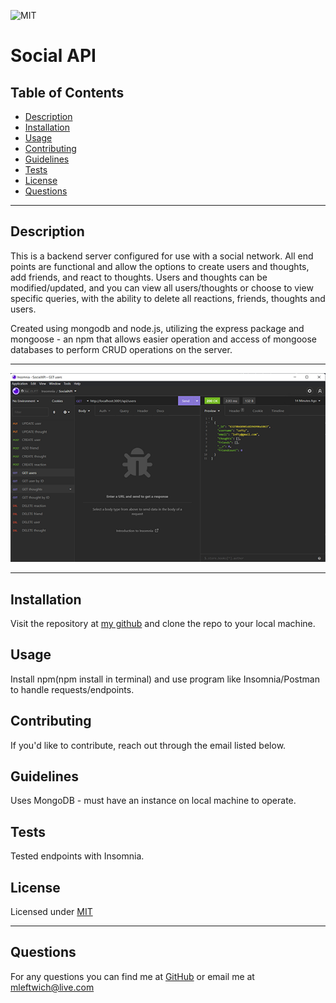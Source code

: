 
  ![MIT](https://img.shields.io/static/v1?label=License&message=MIT&color=green)
  # Social API
  
  ## Table of Contents
  * [Description](#description)
  * [Installation](#installation)
  * [Usage](#usage)
  * [Contributing](#contributing)
  * [Guidelines](#guidelines)
  * [Tests](#tests)
  * [License](#license)
  * [Questions](#questions)
---

  ## Description
  This is a backend server configured for use with a social network. All end points are functional and allow the options to create users and thoughts, add friends, and react to thoughts. Users and thoughts can be modified/updated, and you can view all users/thoughts or choose to view specific queries, with the ability to delete all reactions, friends, thoughts and users. 

  Created using mongodb and node.js, utilizing the express package and mongoose - an npm that allows easier operation and access of mongoose databases to perform CRUD operations on the server.

---


![screenshot](./assets/imgs/screenshot.png)

---


  ## Installation
   Visit the repository at [my github](https://github.com/mleftwich/SocialAPI) and clone the repo to your local machine.


  ## Usage
   Install npm(npm install in terminal) and use program like Insomnia/Postman to handle requests/endpoints.


  ## Contributing
   If you'd like to contribute, reach out through the email listed below.


  ## Guidelines
  Uses MongoDB - must have an instance on local machine to operate.


  ## Tests
  Tested endpoints with Insomnia.


  ## License
   Licensed under [MIT](https://opensource.org/licenses/MIT) 

   ---

  ## Questions
   For any questions you can find me at [GitHub](https://github.com/mleftwich) or email me at [mleftwich@live.com](mailto:mleftwich@live.com) 
